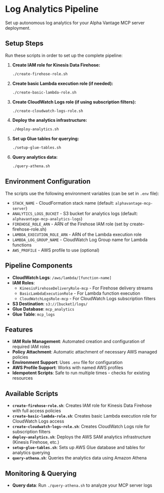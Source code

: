 # Log Analytics Pipeline

Set up autonomous log analytics for your Alpha Vantage MCP server deployment.

## Setup Steps

Run these scripts in order to set up the complete pipeline:

1. **Create IAM role for Kinesis Data Firehose:**
   ```bash
   ./create-firehose-role.sh
   ```

2. **Create basic Lambda execution role (if needed):**
   ```bash
   ./create-basic-lambda-role.sh
   ```

3. **Create CloudWatch Logs role (if using subscription filters):**
   ```bash
   ./create-cloudwatch-logs-role.sh
   ```

4. **Deploy the analytics infrastructure:**
   ```bash
   ./deploy-analytics.sh
   ```

5. **Set up Glue tables for querying:**
   ```bash
   ./setup-glue-tables.sh
   ```

6. **Query analytics data:**
   ```bash
   ./query-athena.sh
   ```

## Environment Configuration

The scripts use the following environment variables (can be set in `.env` file):

- `STACK_NAME` - CloudFormation stack name (default: `alphavantage-mcp-server`)
- `ANALYTICS_LOGS_BUCKET` - S3 bucket for analytics logs (default: `alphavantage-mcp-analytics-logs`)
- `FIREHOSE_ROLE_ARN` - ARN of the Firehose IAM role (set by create-firehose-role.sh)
- `LAMBDA_EXECUTION_ROLE_ARN` - ARN of the Lambda execution role
- `LAMBDA_LOG_GROUP_NAME` - CloudWatch Log Group name for Lambda functions
- `AWS_PROFILE` - AWS profile to use (optional)

## Pipeline Components

- **CloudWatch Logs**: `/aws/lambda/[function-name]`
- **IAM Roles**:
  - `KinesisFirehoseDeliveryRole-mcp` - For Firehose delivery streams
  - `BasicLambdaExecutionRole` - For Lambda function execution
  - `CloudWatchLogsRole-mcp` - For CloudWatch Logs subscription filters
- **S3 Destination**: `s3://[bucket]/logs/`
- **Glue Database**: `mcp_analytics`
- **Glue Table**: `mcp_logs`

## Features

- **IAM Role Management**: Automated creation and configuration of required IAM roles
- **Policy Attachment**: Automatic attachment of necessary AWS managed policies
- **Environment Support**: Uses `.env` file for configuration
- **AWS Profile Support**: Works with named AWS profiles
- **Idempotent Scripts**: Safe to run multiple times - checks for existing resources

## Available Scripts

- **`create-firehose-role.sh`**: Creates IAM role for Kinesis Data Firehose with full access policies
- **`create-basic-lambda-role.sh`**: Creates basic Lambda execution role for CloudWatch Logs access
- **`create-cloudwatch-logs-role.sh`**: Creates CloudWatch Logs role for subscription filters
- **`deploy-analytics.sh`**: Deploys the AWS SAM analytics infrastructure (Kinesis Firehose, etc.)
- **`setup-glue-tables.sh`**: Sets up AWS Glue database and tables for analytics querying
- **`query-athena.sh`**: Queries the analytics data using Amazon Athena

## Monitoring & Querying

- **Query data**: Run `./query-athena.sh` to analyze your MCP server logs